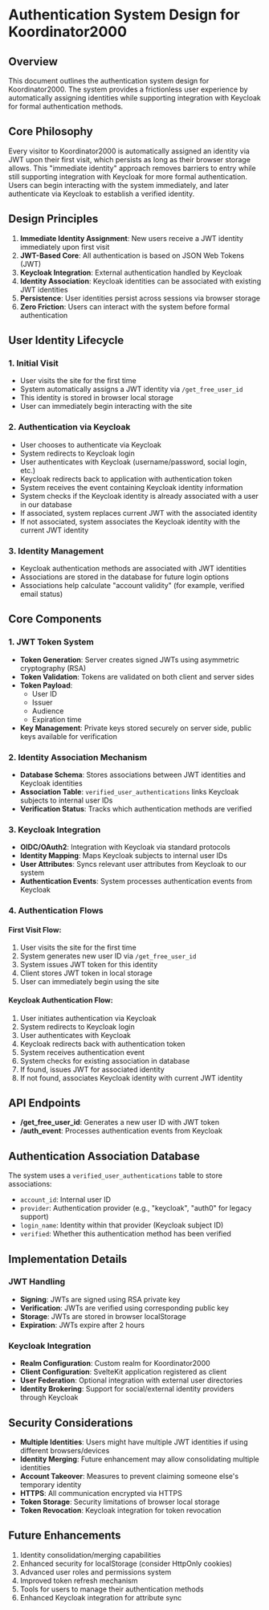 # Authentication System Design for Koordinator2000

## Overview

This document outlines the authentication system design for Koordinator2000. The system provides a frictionless user experience by automatically assigning identities while supporting integration with Keycloak for formal authentication methods.

## Core Philosophy

Every visitor to Koordinator2000 is automatically assigned an identity via JWT upon their first visit, which persists as long as their browser storage allows. This "immediate identity" approach removes barriers to entry while still supporting integration with Keycloak for more formal authentication. Users can begin interacting with the system immediately, and later authenticate via Keycloak to establish a verified identity.

## Design Principles

1. **Immediate Identity Assignment**: New users receive a JWT identity immediately upon first visit
2. **JWT-Based Core**: All authentication is based on JSON Web Tokens (JWT)
3. **Keycloak Integration**: External authentication handled by Keycloak
4. **Identity Association**: Keycloak identities can be associated with existing JWT identities
5. **Persistence**: User identities persist across sessions via browser storage
6. **Zero Friction**: Users can interact with the system before formal authentication

## User Identity Lifecycle

### 1. Initial Visit
- User visits the site for the first time
- System automatically assigns a JWT identity via `/get_free_user_id`
- This identity is stored in browser local storage
- User can immediately begin interacting with the site

### 2. Authentication via Keycloak

- User chooses to authenticate via Keycloak
- System redirects to Keycloak login
- User authenticates with Keycloak (username/password, social login, etc.)
- Keycloak redirects back to application with authentication token
- System receives the event containing Keycloak identity information
- System checks if the Keycloak identity is already associated with a user in our database
- If associated, system replaces current JWT with the associated identity
- If not associated, system associates the Keycloak identity with the current JWT identity

### 3. Identity Management

- Keycloak authentication methods are associated with JWT identities
- Associations are stored in the database for future login options
- Associations help calculate "account validity" (for example, verified email status)

## Core Components

### 1. JWT Token System

- **Token Generation**: Server creates signed JWTs using asymmetric cryptography (RSA)
- **Token Validation**: Tokens are validated on both client and server sides
- **Token Payload**:
  - User ID
  - Issuer
  - Audience
  - Expiration time
- **Key Management**: Private keys stored securely on server side, public keys available for verification

### 2. Identity Association Mechanism

- **Database Schema**: Stores associations between JWT identities and Keycloak identities
- **Association Table**: `verified_user_authentications` links Keycloak subjects to internal user IDs
- **Verification Status**: Tracks which authentication methods are verified

### 3. Keycloak Integration

- **OIDC/OAuth2**: Integration with Keycloak via standard protocols
- **Identity Mapping**: Maps Keycloak subjects to internal user IDs
- **User Attributes**: Syncs relevant user attributes from Keycloak to our system
- **Authentication Events**: System processes authentication events from Keycloak

### 4. Authentication Flows

#### First Visit Flow:
1. User visits the site for the first time
2. System generates new user ID via `/get_free_user_id`
3. System issues JWT token for this identity
4. Client stores JWT token in local storage
5. User can immediately begin using the site

#### Keycloak Authentication Flow:
1. User initiates authentication via Keycloak
2. System redirects to Keycloak login
3. User authenticates with Keycloak
4. Keycloak redirects back with authentication token
5. System receives authentication event
6. System checks for existing association in database
7. If found, issues JWT for associated identity
8. If not found, associates Keycloak identity with current JWT identity

## API Endpoints

- **/get_free_user_id**: Generates a new user ID with JWT token
- **/auth_event**: Processes authentication events from Keycloak

## Authentication Association Database

The system uses a `verified_user_authentications` table to store associations:

- `account_id`: Internal user ID
- `provider`: Authentication provider (e.g., "keycloak", "auth0" for legacy support)
- `login_name`: Identity within that provider (Keycloak subject ID)
- `verified`: Whether this authentication method has been verified

## Implementation Details

### JWT Handling

- **Signing**: JWTs are signed using RSA private key
- **Verification**: JWTs are verified using corresponding public key
- **Storage**: JWTs are stored in browser localStorage
- **Expiration**: JWTs expire after 2 hours

### Keycloak Integration

- **Realm Configuration**: Custom realm for Koordinator2000
- **Client Configuration**: SvelteKit application registered as client
- **User Federation**: Optional integration with external user directories
- **Identity Brokering**: Support for social/external identity providers through Keycloak

## Security Considerations

- **Multiple Identities**: Users might have multiple JWT identities if using different browsers/devices
- **Identity Merging**: Future enhancement may allow consolidating multiple identities
- **Account Takeover**: Measures to prevent claiming someone else's temporary identity
- **HTTPS**: All communication encrypted via HTTPS
- **Token Storage**: Security limitations of browser local storage
- **Token Revocation**: Keycloak integration for token revocation

## Future Enhancements

1. Identity consolidation/merging capabilities
2. Enhanced security for localStorage (consider HttpOnly cookies)
3. Advanced user roles and permissions system
4. Improved token refresh mechanism
5. Tools for users to manage their authentication methods
6. Enhanced Keycloak integration for attribute sync